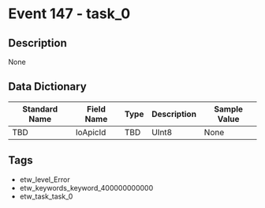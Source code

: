 # Event 147 - task_0

## Description
None

## Data Dictionary
|Standard Name|Field Name|Type|Description|Sample Value|
|---|---|---|---|---|
|TBD|IoApicId|TBD|UInt8|None|None|

## Tags
* etw_level_Error
* etw_keywords_keyword_400000000000
* etw_task_task_0